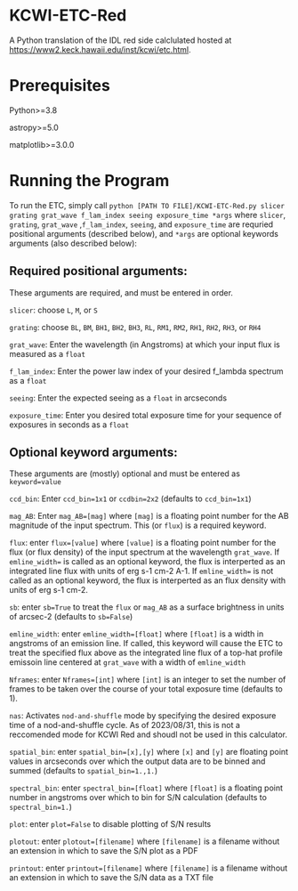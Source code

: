 # KCWI-ETC-Red

A Python translation of the IDL red side calclulated hosted at https://www2.keck.hawaii.edu/inst/kcwi/etc.html.

# Prerequisites

Python>=3.8

astropy>=5.0

matplotlib>=3.0.0

# Running the Program

To run the ETC, simply call `python [PATH TO FILE]/KCWI-ETC-Red.py slicer grating grat_wave f_lam_index seeing exposure_time *args` where `slicer`, `grating`, `grat_wave` ,`f_lam_index`, `seeing`, and `exposure_time` are requried positional arguments (described below), and `*args` are optional keywords arguments (also described below):

## Required positional arguments:

These arguments are required, and must be entered in order.

`slicer`: choose `L`, `M`, or `S`

`grating`: choose `BL`, `BM`, `BH1`, `BH2`, `BH3`, `RL`, `RM1`, `RM2`, `RH1`, `RH2`, `RH3`, or `RH4`

`grat_wave`: Enter the wavelength (in Angstroms) at which your input flux is measured as a `float`

`f_lam_index`: Enter the power law index of your desired f_lambda spectrum as a `float`

`seeing`: Enter the expected seeing as a `float` in arcseconds

`exposure_time`: Enter you desired total exposure time for your sequence of exposures in seconds as a `float`

## Optional keyword arguments:

These arguments are (mostly) optional and must be entered as `keyword=value`

`ccd_bin`: Enter `ccd_bin=1x1` or `ccdbin=2x2` (defaults to `ccd_bin=1x1`)

`mag_AB`: Enter `mag_AB=[mag]` where `[mag]` is a floating point number for the AB magnitude of the input spectrum. This (or `flux`) is a required keyword.

`flux`: enter `flux=[value]` where `[value]` is a floating point number for the flux (or flux density) of the input spectrum at the wavelength `grat_wave`. If `emline_width=` is called as an optional keyword, the flux is interperted as an integrated line flux with units of erg s-1 cm-2 A-1. If `emline_width=` is not called as an optional keyword, the flux is interperted as an flux density with units of erg s-1 cm-2.

`sb`: enter `sb=True` to treat the `flux` or `mag_AB` as a surface brightness in units of arcsec-2 (defaults to `sb=False`)

`emline_width`: enter `emline_width=[float]` where `[float]` is a width in angstroms of an emission line. If called, this keyword will cause the ETC to treat the specified flux above as the integrated line flux of a top-hat profile emissoin line centered at `grat_wave` with a width of `emline_width`

`Nframes`: enter `Nframes=[int]` where `[int]` is an integer to set the number of frames to be taken over the course of your total exposure time (defaults to 1).

`nas`: Activates `nod-and-shuffle` mode by specifying the desired exposure time of a nod-and-shuffle cycle. As of 2023/08/31, this is not a reccomended mode for KCWI Red and shoudl not be used in this calculator. 

`spatial_bin`: enter `spatial_bin=[x],[y]` where `[x]` and `[y]` are floating point values in arcseconds over which the output data are to be binned and summed (defaults to `spatial_bin=1.,1.`)

`spectral_bin`: enter `spectral_bin=[float]` where `[float]` is a floating point number in angstroms over which to bin for S/N calculation (defaults to `spectral_bin=1.`)

`plot`: enter `plot=False` to disable plotting of S/N results

`plotout`: enter `plotout=[filename]` where `[filename]` is a filename without an extension in which to save the S/N plot as a PDF

`printout`: enter `printout=[filename]` where `[filename]` is a filename without an extension in which to save the S/N data as a TXT file
